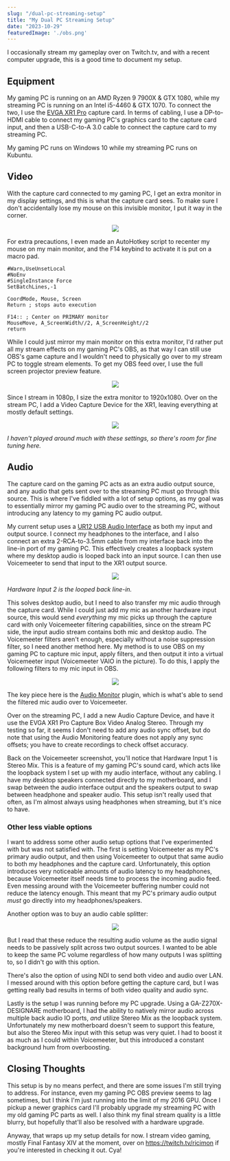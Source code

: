 ```yaml
---
slug: "/dual-pc-streaming-setup"
title: "My Dual PC Streaming Setup"
date: "2023-10-29"
featuredImage: './obs.png'
---
```


I occasionally stream my gameplay over on Twitch.tv, and with a recent computer upgrade, this is a good time to document my setup.

<!-- end -->

## Equipment

My gaming PC is running on an AMD Ryzen 9 7900X & GTX 1080, while my streaming PC is running on an Intel i5-4460 & GTX 1070. To connect the two, I use the [EVGA XR1 Pro](https://www.evga.com/products/product.aspx?pn=144-U1-CB21-LR) capture card. In terms of cabling, I use a DP-to-HDMI cable to connect my gaming PC's graphics card to the capture card input, and then a USB-C-to-A 3.0 cable to connect the capture card to my streaming PC.

My gaming PC runs on Windows 10 while my streaming PC runs on Kubuntu.

## Video

With the capture card connected to my gaming PC, I get an extra monitor in my display settings, and this is what the capture card sees. To make sure I don't accidentally lose my mouse on this invisible monitor, I put it way in the corner.

<div align="center">
    <p style="max-width:635px">
        <img src="./monitors.png" />
    </p>
</div>

For extra precautions, I even made an AutoHotkey script to recenter my mouse on my main monitor, and the F14 keybind to activate it is put on a macro pad.

```
#Warn,UseUnsetLocal
#NoEnv
#SingleInstance Force
SetBatchLines,-1

CoordMode, Mouse, Screen
Return ; stops auto execution

F14:: ; Center on PRIMARY monitor
MouseMove, A_ScreenWidth//2, A_ScreenHeight//2
return
```

While I could just mirror my main monitor on this extra monitor, I'd rather put all my stream effects on my gaming PC's OBS, as that way I can still use OBS's game capture and I wouldn't need to physically go over to my stream PC to toggle stream elements. To get my OBS feed over, I use the full screen projector preview feature.


<div align="center">
    <p style="max-width:635px">
        <img src="./preview.png" />
    </p>
</div>

Since I stream in 1080p, I size the extra monitor to 1920x1080. Over on the stream PC, I add a Video Capture Device for the XR1, leaving everything at mostly default settings.

<div align="center">
    <p style="max-width:300px">
        <img src="./videocapture.png" />
    </p>
</div>

*I haven't played around much with these settings, so there's room for fine tuning here.*

## Audio

The capture card on the gaming PC acts as an extra audio output source, and any audio that gets sent over to the streaming PC must go through this source. This is where I've fiddled with a lot of setup options, as my goal was to essentially mirror my gaming PC audio over to the streaming PC, without introducing any latency to my gaming PC audio output.

My current setup uses a [UR12 USB Audio Interface](https://www.steinberg.net/audio-interfaces/ur12/) as both my input and output source. I connect my headphones to the interface, and I also connect an extra 2-RCA-to-3.5mm cable from my interface back into the line-in port of my gaming PC. This effectively creates a loopback system where my desktop audio is looped back into an input source. I can then use Voicemeeter to send that input to the XR1 output source.

<div align="center">
    <p style="max-width:635px">
        <img src="./voicemeeter.png" />
    </p>
</div>

*Hardware Input 2 is the looped back line-in.*

This solves desktop audio, but I need to also transfer my mic audio through the capture card. While I could just add my mic as another hardware input source, this would send *everything* my mic picks up through the capture card with only Voicemeeter filtering capabilities, since on the stream PC side, the input audio stream contains both mic and desktop audio. The Voicemeeter filters aren't enough, especially without a noise suppression filter, so I need another method here. My method is to use OBS on my gaming PC to capture mic input, apply filters, and then output it into a virtual Voicemeeter input (Voicemeeter VAIO in the picture). To do this, I apply the following filters to my mic input in OBS.

<div align="center">
    <p style="max-width:635px">
        <img src="./filters.png" />
    </p>
</div>

The key piece here is the [Audio Monitor](https://obsproject.com/forum/resources/audio-monitor.1186/) plugin, which is what's able to send the filtered mic audio over to Voicemeeter.

Over on the streaming PC, I add a new Audio Capture Device, and have it use the EVGA XR1 Pro Capture Box Video Analog Stereo. Through my testing so far, it seems I don't need to add any audio sync offset, but do note that using the Audio Monitoring feature does not apply any sync offsets; you have to create recordings to check offset accuracy.

Back on the Voicemeeter screenshot, you'll notice that Hardware Input 1 is Stereo Mix. This is a feature of my gaming PC's sound card, which acts like the loopback system I set up with my audio interface, without any cabling. I have my desktop speakers connected directly to my motherboard, and I swap between the audio interface output and the speakers output to swap between headphone and speaker audio. This setup isn't really used that often, as I'm almost always using headphones when streaming, but it's nice to have.

### Other less viable options

I want to address some other audio setup options that I've experimented with but was not satisfied with. The first is setting Voicemeeter as my PC's primary audio output, and then using Voicemeeter to output that same audio to both my headphones and the capture card. Unfortunately, this option introduces very noticeable amounts of audio latency to my headphones, because Voicemeeter itself needs time to process the incoming audio feed. Even messing around with the Voicemeeter buffering number could not reduce the latency enough. This meant that my PC's primary audio output *must* go directly into my headphones/speakers.

Another option was to buy an audio cable splitter:

<div align="center">
    <p style="max-width:100px">
        <img src="./splitter.png" />
    </p>
</div>

But I read that these reduce the resulting audio volume as the audio signal needs to be passively split across two output sources. I wanted to be able to keep the same PC volume regardless of how many outputs I was splitting to, so I didn't go with this option.

There's also the option of using NDI to send both video and audio over LAN. I messed around with this option before getting the capture card, but I was getting really bad results in terms of both video quality and audio sync.

Lastly is the setup I was running before my PC upgrade. Using a GA-Z270X-DESIGNARE motherboard, I had the ability to natively mirror audio across multiple back audio IO ports, *and* utilize Stereo Mix as the loopback system. Unfortunately my new motherboard doesn't seem to support this feature, but also the Stereo Mix input with this setup was very quiet. I had to boost it as much as I could within Voicemeeter, but this introduced a constant background hum from overboosting.

## Closing Thoughts

This setup is by no means perfect, and there are some issues I'm still trying to address. For instance, even my gaming PC OBS preview seems to lag sometimes, but I think I'm just running into the limit of my 2016 GPU. Once I pickup a newer graphics card I'll probably upgrade my streaming PC with my old gaming PC parts as well. I also think my final stream quality is a little blurry, but hopefully that'll also be resolved with a hardware upgrade.

Anyway, that wraps up my setup details for now. I stream video gaming, mostly Final Fantasy XIV at the moment, over on https://twitch.tv/ricimon if you're interested in checking it out. Cya!
